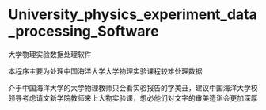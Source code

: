 # University_physics_experiment_data_processing_Software
大学物理实验数据处理软件

本程序主要为处理中国海洋大学大学物理实验课程较难处理数据

介于中国海洋大学的大学物理教师只会看实验报告的字美丑，建议中国海洋大学校领导考虑请文新学院教师来上大物实验课，想必他们对文字的审美造诣会更加深厚
